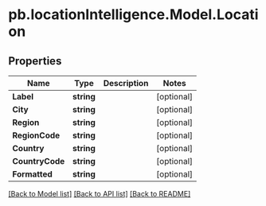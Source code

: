 # pb.locationIntelligence.Model.Location
## Properties

Name | Type | Description | Notes
------------ | ------------- | ------------- | -------------
**Label** | **string** |  | [optional] 
**City** | **string** |  | [optional] 
**Region** | **string** |  | [optional] 
**RegionCode** | **string** |  | [optional] 
**Country** | **string** |  | [optional] 
**CountryCode** | **string** |  | [optional] 
**Formatted** | **string** |  | [optional] 

[[Back to Model list]](../README.md#documentation-for-models) [[Back to API list]](../README.md#documentation-for-api-endpoints) [[Back to README]](../README.md)

